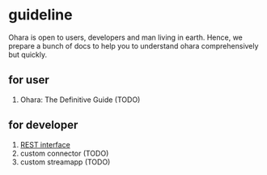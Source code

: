 # guideline

Ohara is open to users, developers and man living in earth. Hence, we prepare a bunch of docs to help you to understand ohara comprehensively but quickly.

## for user

1. Ohara: The Definitive Guide (TODO)

## for developer

1. [REST interface](rest_interface.md)
1. custom connector (TODO)
1. custom streamapp (TODO)